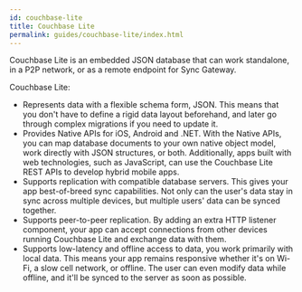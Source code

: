 ```yaml
---
id: couchbase-lite
title: Couchbase Lite
permalink: guides/couchbase-lite/index.html
---
```


Couchbase Lite is an embedded JSON database that can work standalone, in a P2P network, or as a remote endpoint for Sync Gateway.

Couchbase Lite:

- Represents data with a flexible schema form, JSON. This means that you don't have to define a rigid data layout beforehand, and later go through complex migrations if you need to update it.
- Provides Native APIs for iOS, Android and .NET. With the Native APIs, you can map database documents to your own native object model, work directly with JSON structures, or both. Additionally, apps built with web technologies, such as JavaScript, can use the Couchbase Lite REST APIs to develop hybrid mobile apps.
- Supports replication with compatible database servers. This gives your app best-of-breed sync capabilities. Not only can the user's data stay in sync across multiple devices, but multiple users' data can be synced together.
- Supports peer-to-peer replication. By adding an extra HTTP listener component, your app can accept connections from other devices running Couchbase Lite and exchange data with them.
- Supports low-latency and offline access to data, you work primarily with local data. This means your app remains responsive whether it's on Wi-Fi, a slow cell network, or offline. The user can even modify data while offline, and it'll be synced to the server as soon as possible.
